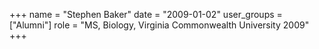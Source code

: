 +++
name = "Stephen Baker"
date = "2009-01-02"
user_groups = ["Alumni"]
role = "MS, Biology, Virginia Commonwealth University 2009"
+++